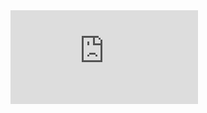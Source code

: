 <div class='embed-container'><iframe src='http://www.youtube.com/embed/i0NIg1_PIXU?showinfo=0' frameborder='0' allowfullscreen></iframe></div>
